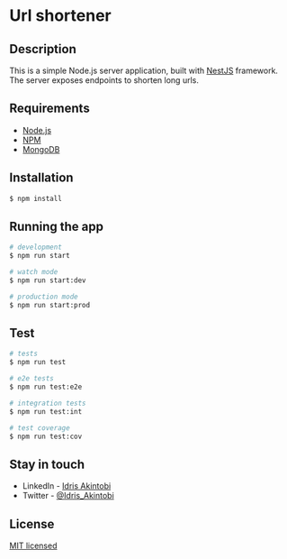 # Url shortener

## Description

This is a simple Node.js server application, built with [NestJS](https://nestjs.com/) framework. The server exposes endpoints to shorten long urls.

## Requirements

-   [Node.js](https://nodejs.org/en/)
-   [NPM](https://www.npmjs.com/)
-   [MongoDB](https://www.mongodb.com/)

## Installation

```bash
$ npm install
```

## Running the app

```bash
# development
$ npm run start

# watch mode
$ npm run start:dev

# production mode
$ npm run start:prod
```

## Test

```bash
# tests
$ npm run test

# e2e tests
$ npm run test:e2e

# integration tests
$ npm run test:int

# test coverage
$ npm run test:cov
```

## Stay in touch

-   LinkedIn - [Idris Akintobi](https://linkedin.com/in/idrisakintobi)
-   Twitter - [@Idris_Akintobi](https://twitter.com/idris_akintobi)

## License

[MIT licensed](LICENSE)
